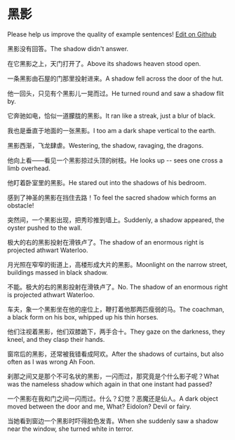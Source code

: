 # 黑影

Please help us improve the quality of example sentences! [Edit on Github](https://github.com/jiyushe/jiyu-example-sentence-source/blob/main/chinese/heiying.md)

<p><span class="chinese">黑影没有回答。</span><span class="english">The shadow didn't answer.</span></p>

<p><span class="chinese">在它黑影之上，天门打开了。</span><span class="english">Above its shadows heaven stood open.</span></p>

<p><span class="chinese">一条黑影由石屋的门那里投射进来。</span><span class="english">A shadow fell across the door of the hut.</span></p>

<p><span class="chinese">他一回头，只见有个黑影儿一晃而过。</span><span class="english">He turned round and saw a shadow flit by.</span></p>

<p><span class="chinese">它奔驰如电，恰似一道朦胧的黑影。</span><span class="english">It ran like a streak, just a blur of black.</span></p>

<p><span class="chinese">我也是垂直于地面的一张黑影。</span><span class="english">I too am a dark shape vertical to the earth.</span></p>

<p><span class="chinese">黑影西渐，飞龙肆虐。</span><span class="english">Westering, the shadow, ravaging, the dragons.</span></p>

<p><span class="chinese">他向上看——看见一个黑影掠过头顶的树枝。</span><span class="english">He looks up -- sees one cross a limb overhead.</span></p>

<p><span class="chinese">他盯着卧室里的黑影。</span><span class="english">He stared out into the shadows of his bedroom.</span></p>

<p><span class="chinese">感到了神圣的黑影在挡住去路！</span><span class="english">To feel the sacred shadow which forms an obstacle!</span></p>

<p><span class="chinese">突然间，一个黑影出现，把秀珍推到墙上。</span><span class="english">Suddenly, a shadow appeared, the oyster pushed to the wall.</span></p>

<p><span class="chinese">极大的右的黑影投射在滑铁卢了。</span><span class="english">The shadow of an enormous right is projected athwart Waterloo.</span></p>

<p><span class="chinese">月光照在窄窄的街道上，高楼形成大片的黑影。</span><span class="english">Moonlight on the narrow street, buildings massed in black shadow.</span></p>

<p><span class="chinese">不能。极大的右的黑影投射在滑铁卢了。</span><span class="english">No. The shadow of an enormous right is projected athwart Waterloo.</span></p>

<p><span class="chinese">车夫，象一个黑影坐在他的座位上，鞭打着他那两匹瘦弱的马。</span><span class="english">The coachman, a black form on his box, whipped up his thin horses.</span></p>

<p><span class="chinese">他们注视着黑影，他们双膝跪下，两手合十。</span><span class="english">They gaze on the darkness, they kneel, and they clasp their hands.</span></p>

<p><span class="chinese">窗帘后的黑影，还常被我错看成阿欢。</span><span class="english">After the shadows of curtains, but also often as I was wrong Ah Foon.</span></p>

<p><span class="chinese">刹那之间又是那个不可名状的黑影，一闪而过，那究竟是个什么影子呢？</span><span class="english">What was the nameless shadow which again in that one instant had passed?</span></p>

<p><span class="chinese">一个黑影在我和门之间一闪而过。什么？幻觉？恶魔还是仙人。</span><span class="english">A dark object moved between the door and me, What? Eidolon? Devil or fairy.</span></p>

<p><span class="chinese">当她看到窗边一个黑影时吓得脸色发青。</span><span class="english">When she suddenly saw a shadow near the window, she turned white in terror.</span></p>

